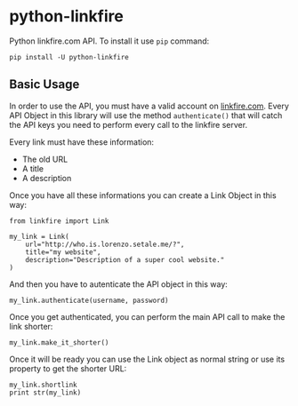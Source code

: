 python-linkfire
===============

Python linkfire.com API. To install it use `pip` command:

    pip install -U python-linkfire

## Basic Usage
In order to use the API, you must have a valid account on [linkfire.com](https://linkfire.com). Every API Object in this library will use the method `authenticate()` that will catch the API keys you need to perform every call to the linkfire server.

Every link must have these information:

 * The old URL
 * A title
 * A description
 
Once you have all these informations you can create a Link Object in this way:

    from linkfire import Link
    
    my_link = Link(
        url="http://who.is.lorenzo.setale.me/?",
        title="my website", 
        description="Description of a super cool website."
    )
    
And then you have to autenticate the API object in this way:

    my_link.authenticate(username, password)

Once you get authenticated, you can perform the main API call to make the link shorter:

    my_link.make_it_shorter()
    
Once it will be ready you can use the Link object as normal string or use its property to get the shorter URL:

    my_link.shortlink
    print str(my_link)

